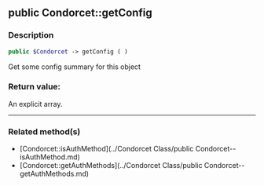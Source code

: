 ## public Condorcet::getConfig

### Description    

```php
public $Condorcet -> getConfig ( )
```

Get some config summary for this object    


### Return value:   

An explicit array.


---------------------------------------

### Related method(s)      

* [Condorcet::isAuthMethod](../Condorcet Class/public Condorcet--isAuthMethod.md)    
* [Condorcet::getAuthMethods](../Condorcet Class/public Condorcet--getAuthMethods.md)    
